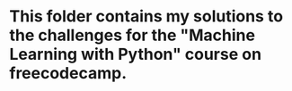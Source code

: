 # This folder contains my solutions to the challenges for the "Machine Learning with Python" course on freecodecamp.
